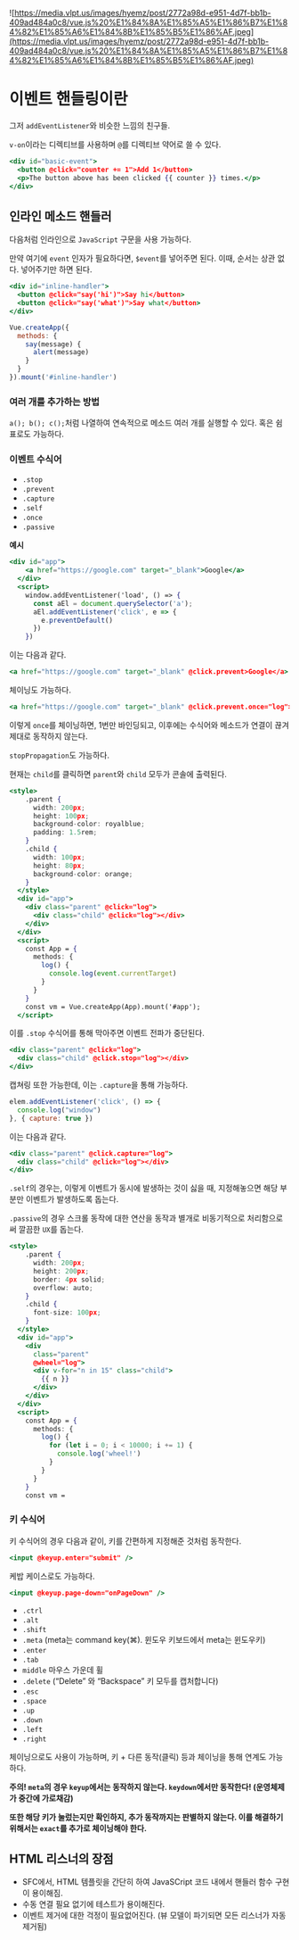 ![https://media.vlpt.us/images/hyemz/post/2772a98d-e951-4d7f-bb1b-409ad484a0c8/vue.js%20%E1%84%8A%E1%85%A5%E1%86%B7%E1%84%82%E1%85%A6%E1%84%8B%E1%85%B5%E1%86%AF.jpeg](https://media.vlpt.us/images/hyemz/post/2772a98d-e951-4d7f-bb1b-409ad484a0c8/vue.js%20%E1%84%8A%E1%85%A5%E1%86%B7%E1%84%82%E1%85%A6%E1%84%8B%E1%85%B5%E1%86%AF.jpeg)

# 이벤트 핸들링이란

그저 `addEventListener`와 비슷한 느낌의 친구들.

`v-on`이라는 디렉티브를 사용하며 `@`를 디렉티브 약어로 쓸 수 있다.

```jsx
<div id="basic-event">
  <button @click="counter += 1">Add 1</button>
  <p>The button above has been clicked {{ counter }} times.</p>
</div>
```

## 인라인 메소드 핸들러

다음처럼 인라인으로 `JavaScript` 구문을 사용 가능하다.

만약 여기에 `event` 인자가 필요하다면, `$event`를 넣어주면 된다. 이때, 순서는 상관 없다. 넣어주기만 하면 된다.

```jsx
<div id="inline-handler">
  <button @click="say('hi')">Say hi</button>
  <button @click="say('what')">Say what</button>
</div>
```

```jsx
Vue.createApp({
  methods: {
    say(message) {
      alert(message)
    }
  }
}).mount('#inline-handler')
```

### 여러 개를 추가하는 방법

`a(); b(); c();`처럼 나열하여 연속적으로 메소드 여러 개를 실행할 수 있다. 혹은 쉼표로도 가능하다.

### 이벤트 수식어

- `.stop`
- `.prevent`
- `.capture`
- `.self`
- `.once`
- `.passive`

**예시**

```jsx
<div id="app">
    <a href="https://google.com" target="_blank">Google</a>
  </div>
  <script>
    window.addEventListener('load', () => {
      const aEl = document.querySelector('a');
      aEl.addEventListener('click', e => {
        e.preventDefault()
      })
    })
```

이는 다음과 같다.

```jsx
<a href="https://google.com" target="_blank" @click.prevent>Google</a>
```

체이닝도 가능하다.

```jsx
<a href="https://google.com" target="_blank" @click.prevent.once="log">Google</a>
```

이렇게 `once`를 체이닝하면, 1번만 바인딩되고, 이후에는 수식어와 메소드가 연결이 끊겨 제대로 동작하지 않는다.

`stopPropagation`도 가능하다.

현재는 `child`를 클릭하면 `parent`와 `child` 모두가 콘솔에 출력된다. 

```jsx
<style>
    .parent {
      width: 200px;
      height: 100px;
      background-color: royalblue;
      padding: 1.5rem;
    }
    .child {
      width: 100px;
      height: 80px;
      background-color: orange;
    }
  </style>
  <div id="app">
    <div class="parent" @click="log">
      <div class="child" @click="log"></div>
    </div>
  </div>
  <script>
    const App = {
      methods: {
        log() {
          console.log(event.currentTarget)
        }
      }
    }
    const vm = Vue.createApp(App).mount('#app');
  </script>
```

이를 `.stop` 수식어를 통해 막아주면 이벤트 전파가 중단된다.

```jsx
<div class="parent" @click="log">
  <div class="child" @click.stop="log"></div>
</div>
```

캡쳐링 또한 가능한데, 이는 `.capture`을 통해 가능하다.

```jsx
elem.addEventListener('click', () => {
  console.log("window")
}, { capture: true })
```

이는 다음과 같다.

```jsx
<div class="parent" @click.capture="log">
  <div class="child" @click="log"></div>
</div>
```

`.self`의 경우는, 이렇게 이벤트가 동시에 발생하는 것이 싫을 때, 지정해놓으면 해당 부분만 이벤트가 발생하도록 돕는다.

`.passive`의 경우 스크롤 동작에 대한 연산을 동작과 별개로 비동기적으로 처리함으로써 깔끔한 `UX`를 돕는다.

```jsx
<style>
    .parent {
      width: 200px;
      height: 200px;
      border: 4px solid;
      overflow: auto;
    }
    .child {
      font-size: 100px;
    }
  </style>
  <div id="app">
    <div 
      class="parent"
      @wheel="log">
      <div v-for="n in 15" class="child">
        {{ n }}
      </div>
    </div>
  </div>
  <script>
    const App = {
      methods: {
        log() {
          for (let i = 0; i < 10000; i += 1) {
            console.log('wheel!')
          }
        }
      }
    }
    const vm =
```

### 키 수식어

키 수식어의 경우 다음과 같이, 키를 간편하게 지정해준 것처럼 동작한다.

```jsx
<input @keyup.enter="submit" />
```

케밥 케이스로도 가능하다.

```jsx
<input @keyup.page-down="onPageDown" />
```

- `.ctrl`
- `.alt`
- `.shift`
- `.meta` (meta는 command key(⌘). 윈도우 키보드에서 meta는 윈도우키)
- `.enter`
- `.tab`
- `middle` 마우스 가운데 휠
- `.delete` (“Delete” 와 “Backspace” 키 모두를 캡처합니다)
- `.esc`
- `.space`
- `.up`
- `.down`
- `.left`
- `.right`

체이닝으로도 사용이 가능하며, 키 + 다른 동작(클릭) 등과 체이닝을 통해 연계도 가능하다.

**주의! `meta`의 경우 `keyup`에서는 동작하지 않는다. `keydown`에서만 동작한다! (운영체제가 중간에 가로채감)**

**또한 해당 키가 눌렀는지만 확인하지, 추가 동작까지는 판별하지 않는다.
이를 해결하기 위해서는 `exact`를 추가로 체이닝해야 한다.**

## HTML 리스너의 장점

- SFC에서, HTML 템플릿을 간단히 하여 JavaSCript 코드 내에서 핸들러 함수 구현이 용이해짐.
- 수동 연결 필요 없기에 테스트가 용이해진다.
- 이벤트 제거에 대한 걱정이 필요없어진다. (뷰 모델이 파기되면 모든 리스너가 자동 제거됨)